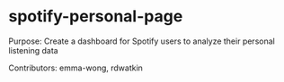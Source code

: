 # spotify-personal-page

Purpose: Create a dashboard for Spotify users to analyze their personal listening data

Contributors: emma-wong, rdwatkin